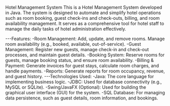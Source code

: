 Hotel Management System
This is a Hotel Management System developed in Java. The system is designed to automate and simplify hotel operations such as room booking, guest check-ins and check-outs, billing, and room availability management. It serves as a comprehensive tool for hotel staff to manage the daily tasks of hotel administration effectively.

---Features:
-Room Management: Add, update, and remove rooms. 
Manage room availability (e.g., booked, available, out-of-service).
-Guest Management: Register new guests, manage check-in and check-out processes, and maintain guest details.
-Booking System: Reserve rooms for guests, manage booking status, and ensure room availability.
-Billing & Payment: Generate invoices for guest stays, calculate room charges, and handle payments.
-Reports: Generate reports for room occupancy, revenue, and guest history.
---Technologies Used:
-Java: The core language for implementing business logic.
-JDBC: Used for database connectivity (e.g., MySQL or SQLite).
-Swing/JavaFX (Optional): Used for building the graphical user interface (GUI) for the system.
-SQL Database: For managing data persistence, such as guest details, room information, and bookings.
